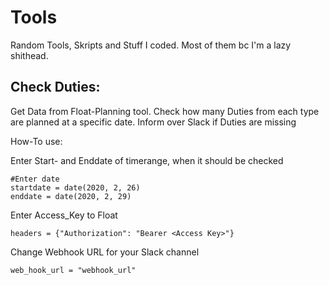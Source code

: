 # Tools
Random Tools, Skripts and Stuff I coded. Most of them bc I'm a lazy shithead.

## Check Duties: ##

Get Data from Float-Planning tool. Check how many Duties from each type are planned at a specific date. Inform over Slack if Duties are missing

How-To use:

Enter Start- and Enddate of timerange, when it should be checked
```
#Enter date
startdate = date(2020, 2, 26)
enddate = date(2020, 2, 29)
```

Enter Access_Key to Float
```
headers = {"Authorization": "Bearer <Access Key>"}
```

Change Webhook URL for your Slack channel
```
web_hook_url = "webhook_url"
```
